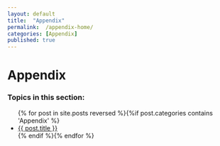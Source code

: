 ```yaml
---
layout: default
title:  "Appendix"
permalink:  /appendix-home/
categories: [Appendix]
published: true
---
```


<div data-type="part" class="hsecpart" data-hederis-type="hsecpart" id="appendix-home" data-pi-attrs="id: appendix-home"><h1 data-hederis-type="hblkchaptitle" class="hblkchaptitle" id="pdICBrP6F">Appendix</h1>
    <h3>Topics in this section:</h3><ul class="">{% for post in site.posts reversed %}{%if post.categories contains 'Appendix' %}<li class=""><a class="" href="{{ post.url }}">{{ post.title }}</a></li>{% endif %}{% endfor %}</ul></div>
    